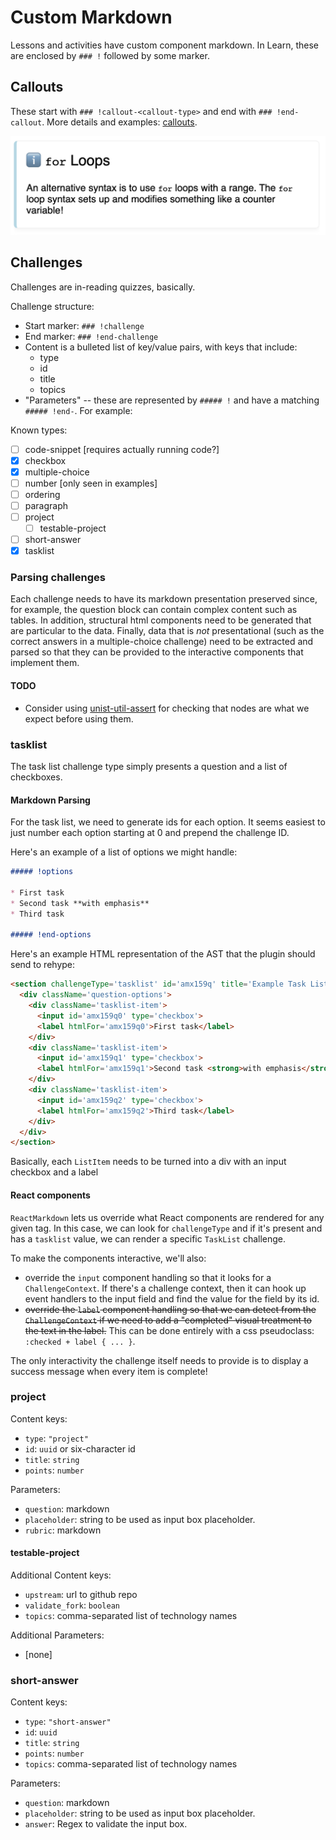 # Custom Markdown
Lessons and activities have custom component markdown. In Learn, these are enclosed by `### !` followed by some marker.

## Callouts
These start with `### !callout-<callout-type>` and end with `### !end-callout`. More details and examples: [callouts](./custom-markdown/callouts.md).

![Rendered info callout that contains the title "`for` Loops" and the text "An alternative syntax is to use for loops with a range. The for loop syntax sets up and modifies something like a counter variable!"](./custom-markdown/callout-info.png)

## Challenges
Challenges are in-reading quizzes, basically.

Challenge structure:
* Start marker: `### !challenge`
* End marker: `### !end-challenge`
* Content is a bulleted list of key/value pairs, with keys that include:
  * type
  * id
  * title
  * topics
* "Parameters" -- these are represented by `##### !` and have a matching `##### !end-`. For example: 

Known types:
* [ ] code-snippet [requires actually running code?]
* [x] checkbox
* [x] multiple-choice
* [ ] number [only seen in examples]
* [ ] ordering
* [ ] paragraph
* [ ] project
  * [ ] testable-project
* [ ] short-answer
* [x] tasklist

### Parsing challenges
Each challenge needs to have its markdown presentation preserved since, for example, the question block can contain complex content such as tables. In addition, structural html components need to be generated that are particular to the data. Finally, data that is *not* presentational (such as the correct answers in a multiple-choice challenge) need to be extracted and parsed so that they can be provided to the interactive components that implement them.

#### TODO
* Consider using [unist-util-assert](https://github.com/syntax-tree/unist-util-assert) for checking that nodes are what we expect before using them.


### tasklist
The task list challenge type simply presents a question and a list of checkboxes.

#### Markdown Parsing
For the task list, we need to generate ids for each option. It seems easiest to just number each option starting at 0 and prepend the challenge ID.

Here's an example of a list of options we might handle:

```md
##### !options

* First task
* Second task **with emphasis**
* Third task

##### !end-options
```

Here's an example HTML representation of the AST that the plugin should send to rehype:

```html
<section challengeType='tasklist' id='amx159q' title='Example Task List' options='[amx159q0, amx159q1, amx159q2]'>
  <div className='question-options'>
    <div className='tasklist-item'>
      <input id='amx159q0' type='checkbox'>
      <label htmlFor='amx159q0'>First task</label>
    </div>
    <div className='tasklist-item'>
      <input id='amx159q1' type='checkbox'>
      <label htmlFor='amx159q1'>Second task <strong>with emphasis</strong></label>
    </div>
    <div className='tasklist-item'>
      <input id='amx159q2' type='checkbox'>
      <label htmlFor='amx159q2'>Third task</label>
    </div>
  </div>
</section>
```

Basically, each `ListItem` needs to be turned into a div with an input checkbox and a label

#### React components
`ReactMarkdown` lets us override what React components are rendered for any given tag. In this case, we can look for `challengeType` and if it's present and has a `tasklist` value, we can render a specific `TaskList` challenge.

To make the components interactive, we'll also:
* override the `input` component handling so that it looks for a `ChallengeContext`. If there's a challenge context, then it can hook up event handlers to the input field and find the value for the field by its id.
* ~~override the `label` component handling so that we can detect from the `ChallengeContext` if we need to add a "completed" visual treatment to the text in the label.~~ This can be done entirely with a css pseudoclass: `:checked + label { ... }`.

The only interactivity the challenge itself needs to provide is to display a success message when every item is complete!

### project
Content keys:
* `type`: `"project"`
* `id`: `uuid` or six-character id
* `title`: `string`
* `points`: `number`

Parameters:
* `question`: markdown
* `placeholder`: string to be used as input box placeholder.
* `rubric`: markdown

#### testable-project
Additional Content keys:
* `upstream`: url to github repo
* `validate_fork`: `boolean`
* `topics`: comma-separated list of technology names

Additional Parameters:
* [none]

### short-answer
Content keys:
* `type`: `"short-answer"`
* `id`: `uuid`
* `title`: `string`
* `points`: `number`
* `topics`: comma-separated list of technology names

Parameters:
* `question`: markdown
* `placeholder`: string to be used as input box placeholder.
* `answer`: Regex to validate the input box.